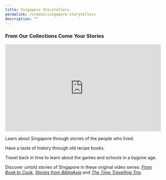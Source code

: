 ```yaml
---
title: Singapore Storytellers
permalink: /videos/singapore-storytellers
description: ""
---
```

### From Our Collections Come Your Stories

<style>.embed-container {position: relative; padding-bottom: 56.25%; height: 0; overflow: hidden; max-width: 100%; } .embed-container iframe, .embed-container object, .embed-container embed { position: absolute; top: 0; left: 0; width: 100%; height: 100%; }</style><div class='embed-container'><iframe src='https://www.youtube.com/embed/uxkPlrtnkik' frameborder='0' allowfullscreen></iframe></div> 

Learn about Singapore through stories of the people who lived.   

Have a taste of history through old recipe books. 

Travel back in time to learn about the games and schools in a bygone age. 

Discover untold stories of Singapore in these original video series: *[From Book to Cook](/videos/from-book-to-cook)*, *[Stories from BiblioAsia](/videos/stories-from-biblioasia/)* and [*The Time Travelling Trio*](https://go.gov.sg/nlb-timetravellingtrio).